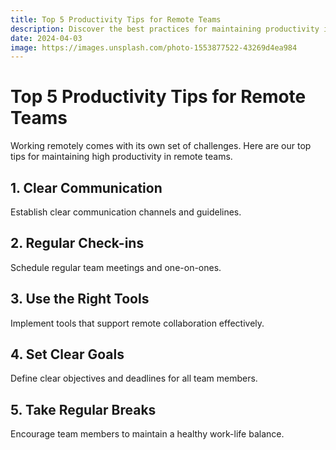 ```yaml
---
title: Top 5 Productivity Tips for Remote Teams
description: Discover the best practices for maintaining productivity in remote teams
date: 2024-04-03
image: https://images.unsplash.com/photo-1553877522-43269d4ea984
---
```


# Top 5 Productivity Tips for Remote Teams

Working remotely comes with its own set of challenges. Here are our top tips for maintaining high productivity in remote teams.

## 1. Clear Communication

Establish clear communication channels and guidelines.

## 2. Regular Check-ins

Schedule regular team meetings and one-on-ones.

## 3. Use the Right Tools

Implement tools that support remote collaboration effectively.

## 4. Set Clear Goals

Define clear objectives and deadlines for all team members.

## 5. Take Regular Breaks

Encourage team members to maintain a healthy work-life balance.